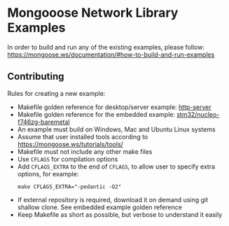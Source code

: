 # Mongooose Network Library Examples

In order to build and run any of the existing examples, please follow:
https://mongoose.ws/documentation/#how-to-build-and-run-examples

## Contributing

Rules for creating a new example:

- Makefile golden reference for desktop/server example: [http-server](http-server)
- Makefile golden reference for the embedded example:
   [stm32/nucleo-f746zg-baremetal](stm32/nucleo-f746zg-baremetal)
- An example must build on Windows, Mac and Ubuntu Linux systems
- Assume that user installed tools according to https://mongoose.ws/tutorials/tools/
- Makefile must not include any other make files
- Use `CFLAGS` for compilation options
- Add `CFLAGS_EXTRA` to the end of `CFLAGS`, to allow user to specify
  extra options, for example:
  ```
  make CFLAGS_EXTRA="-pedantic -O2"
  ```
- If external repository is required, download it on demand using git
  shallow clone. See embedded example golden reference
- Keep Makefile as short as possible, but verbose to understand it easily
